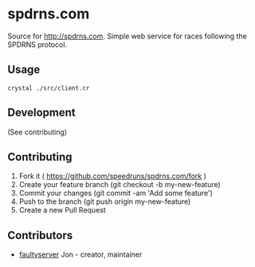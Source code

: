 # spdrns.com

Source for http://spdrns.com. Simple web service for races following the SPDRNS protocol.

## Usage

    crystal ./src/client.cr

## Development

(See contributing)

## Contributing

1. Fork it ( https://github.com/speedruns/spdrns.com/fork )
2. Create your feature branch (git checkout -b my-new-feature)
3. Commit your changes (git commit -am 'Add some feature')
4. Push to the branch (git push origin my-new-feature)
5. Create a new Pull Request

## Contributors

- [faultyserver](https://github.com/faultyserver) Jon - creator, maintainer
